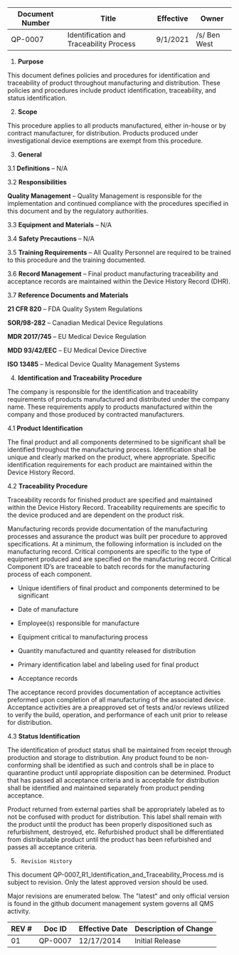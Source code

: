 Document Number|Title|Effective|Owner
---------------|-------------------------------------|----|-----
QP-0007|Identification and Traceability Process|9/1/2021|/s/ Ben West


1.  **Purpose**

This document defines policies and procedures for identification and
traceability of product throughout manufacturing and distribution.
These policies and procedures include product identification,
traceability, and status identification.

2.  **Scope**

This procedure applies to all products manufactured, either in-house
or by contract manufacturer, for distribution. Products produced under
investigational device exemptions are exempt from this procedure.

3.  **General**

3.1  **Definitions** – N/A

3.2  **Responsibilities**

**Quality Management** – Quality Management is responsible for the
implementation and continued compliance with the procedures specified
in this document and by the regulatory authorities.

3.3  **Equipment and Materials** – N/A

3.4  **Safety Precautions** – N/A

3.5  **Training Requirements** – All Quality Personnel are required to be
    trained to this procedure and the training documented.

3.6  **Record Management** – Final product manufacturing traceability and
    acceptance records are maintained within the Device History Record
    (DHR).

3.7  **Reference Documents and Materials**

**21 CFR 820** – FDA Quality System Regulations

**SOR/98-282** – Canadian Medical Device Regulations

**MDR 2017/745** – EU Medical Device Regulation

**MDD 93/42/EEC** – EU Medical Device Directive

**ISO 13485** – Medical Device Quality Management Systems

4.  **Identification and Traceability Procedure**

The company is responsible for the identification and traceability
requirements of products manufactured and distributed under the
company name. These requirements apply to products manufactured within
the company and those produced by contracted manufacturers.

4.1  **Product Identification**

The final product and all components determined to be significant
shall be identified throughout the manufacturing process.
Identification shall be unique and clearly marked on the product,
where appropriate. Specific identification requirements for each
product are maintained within the Device History Record.

4.2  **Traceability Procedure**

Traceability records for finished product are specified and maintained
within the Device History Record. Traceability requirements are
specific to the device produced and are dependent on the product risk.

Manufacturing records provide documentation of the manufacturing
processes and assurance the product was built per procedure to
approved specifications. At a minimum, the following information is
included on the manufacturing record. Critical components are specific
to the type of equipment produced and are specified on the
manufacturing record. Critical Component ID’s are traceable to batch
records for the manufacturing process of each component.

-   Unique identifiers of final product and components determined to be
    significant

-   Date of manufacture

-   Employee(s) responsible for manufacture

-   Equipment critical to manufacturing process

-   Quantity manufactured and quantity released for distribution

-   Primary identification label and labeling used for final product

-   Acceptance records

The acceptance record provides documentation of acceptance activities
preformed upon completion of all manufacturing of the associated
device. Acceptance activities are a preapproved set of tests and/or
reviews utilized to verify the build, operation, and performance of
each unit prior to release for distribution.

4.3  **Status Identification**

The identification of product status shall be maintained from receipt
through production and storage to distribution. Any product found to
be non-conforming shall be identified as such and controls shall be in
place to quarantine product until appropriate disposition can be
determined. Product that has passed all acceptance criteria and is
acceptable for distribution shall be identified and maintained
separately from product pending acceptance.

Product returned from external parties shall be appropriately labeled
as to not be confused with product for distribution. This label shall
remain with the product until the product has been properly
dispositioned such as refurbishment, destroyed, etc. Refurbished
product shall be differentiated from distributable product until the
product has been refurbished and passes all acceptance criteria.


5.      Revision History

This document  QP-0007_R1_Identification_and_Traceability_Process.md
is subject to revision. Only the latest approved version should be used.

Major revisions are enumerated below.
The "latest" and only official version is found in the github document management system governs all QMS activity.

REV #|Doc ID|Effective Date|Description of Change
-----|------|--------------|---------------------
01   | QP-0007|12/17/2014|Initial Release
